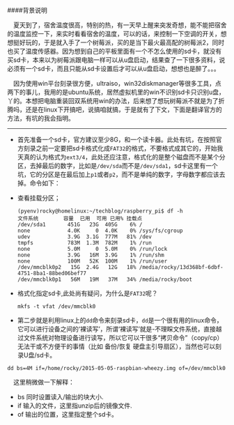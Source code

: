 ####背景说明

&emsp;夏天到了，宿舍温度很高，特别的热，有一天早上醒来突发奇想，能不能把宿舍的温度监控一下，来实时看看宿舍的温度，可以的话，来控制一下空调的开关，想想挺好玩的，于是就入手了一个树莓派，买的是当下最火最高配的树莓派2，同时也买了温度传感器。因为想到自己的平板里面有一个不怎么使用的sd卡，就没有买sd卡，本来以为树莓派跟电脑一样可以从u盘启动，结果查了一下很多资料，说必须有一个sd卡，而且只能从sd卡设置后才可以从u盘启动，想想也是醉了。。。

&emsp;因为使用win平台刻录很方便，ultraiso，win32diskmanager等很多工具，点两下的事儿，我用的是ubuntu系统，居然虚拟机里的win不识别sd卡只识别u盘，丫的。本想把电脑重装回双系统用win的办法，后来想了想玩树莓派不就是为了折腾吗，还是在linux下开搞吧，说搞咱就搞，于是就有了下文，下面是翻译官方的方法，有坑的我会指明。

***

* 首先准备一个sd卡，官方建议至少8G，和一个读卡器。此处有坑，在按照官方刻录之前一定要把sd卡格式化成`FAT32`的格式，不要格式成其它的，开始我天真的认为格式为`ext3/4`，此处还应注意，格式化的是整个磁盘而不是某个分区，去掉最后的数字，比如是`/dev/sda`而不是`/dev/sda1`，sd卡这里有一个坑，它的分区是在最后加上`p1`或者`p2`，而不是单纯的数字，字母数字都应该去掉。命令如下：

 * 查看挂载分区；

   ```
   (pyenv)rocky@homelinux:~/techblog/raspberry_pi$ df -h 
   文件系统        容量  已用  可用 已用% 挂载点
   /dev/sda1       451G   23G  405G    6% /
   none            4.0K     0  4.0K    0% /sys/fs/cgroup
   udev            3.9G  3.1G  777M   81% /dev
   tmpfs           783M  1.3M  782M    1% /run
   none            5.0M     0  5.0M    0% /run/lock
   none            3.9G   16M  3.9G    1% /run/shm
   none            100M   52K  100M    1% /run/user
   /dev/mmcblk0p2   15G  2.4G   12G   18% /media/rocky/13d368bf-6dbf-4751-8ba1-88bed06bef77
   /dev/mmcblk0p1   56M   19M   37M   34% /media/rocky/boot 
   ```

 * 格式化指定sd卡,此处尚有疑问，为什么是`FAT32`呢？

   ```
   mkfs -t vfat /dev/mmcblk0
   ```
* 第二步就是利用linux上的`dd`命令来刻录sd卡，`dd`是一个很有用的linux命令，它可以进行设备之间的‘裸读写’，所谓‘裸读写’就是-不理睬文件系统，直接越过文件系统对物理设备进行读写，所以它可以干很多“拷贝命令”（copy/cp）无法干或不方便干的事情（比如 备份/恢复 硬盘主引导扇区），当然也可以刻录U盘/sd卡。

`dd bs=4M if=/home/rocky/2015-05-05-raspbian-wheezy.img of=/dev/mmcblk0`

&emsp;这里稍微做一下解释：
   
   * bs 同时设置读入/输出的块大小.
   * if 输入的文件，这里指unzip后的镜像文件.
   * of 输出的位置，这里指定整个sd卡。
